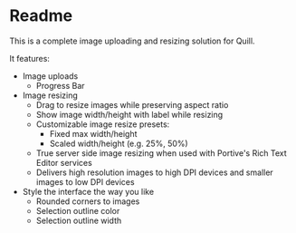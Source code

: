 # Readme

This is a complete image uploading and resizing solution for Quill.

It features:

- Image uploads
  - Progress Bar
- Image resizing
  - Drag to resize images while preserving aspect ratio
  - Show image width/height with label while resizing
  - Customizable image resize presets:
    - Fixed max width/height
    - Scaled width/height (e.g. 25%, 50%)
  - True server side image resizing when used with Portive's Rich Text Editor services
  - Delivers high resolution images to high DPI devices and smaller images to low DPI devices
- Style the interface the way you like
  - Rounded corners to images
  - Selection outline color
  - Selection outline width
